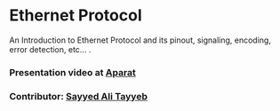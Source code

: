 # Ethernet Protocol

An Introduction to Ethernet Protocol and its pinout, signaling, encoding, error detection, etc... .

### Presentation video at [Aparat](https://aparat.com/v/letc3zk)
### Contributor: [Sayyed Ali Tayyeb](https://github.com/satayyeb/)
